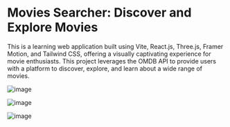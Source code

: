 # Movies Searcher: Discover and Explore Movies

This is a learning web application built using Vite, React.js, Three.js, Framer Motion, and Tailwind CSS, offering a visually captivating experience for movie enthusiasts. 
This project leverages the OMDB API to provide users with a platform to discover, explore, and learn about a wide range of movies.

![image](https://github.com/ChristianPastenC/React3D-Starter-App/assets/49313732/f126ef7c-b659-437f-a3bf-1e3c6cb428d7)

![image](https://github.com/ChristianPastenC/React3D-Starter-App/assets/49313732/71ad0b3e-9b03-40cc-b857-29b581e4e2d2)

![image](https://github.com/ChristianPastenC/React3D-Starter-App/assets/49313732/7b09c690-d379-49ee-b9d8-d36291cc8fb5)
